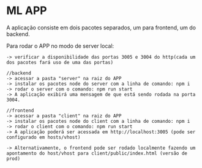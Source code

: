 ML APP
==================

A aplicação consiste em dois pacotes separados, um para frontend, um do backend.

Para rodar o APP no modo de server local:
	
	-> verificar a disponibilidade das portas 3005 e 3004 do http(cada um dos pacotes fará uso de uma das portas)

	//backend
	-> acessar a pasta "server" na raiz do APP
	-> instalar os pacotes node do server com a linha de comando: npm i
	-> rodar o server com o comando: npm run start
	-> A aplicação exibirá uma mensagem de que está sendo rodada na porta 3004.

	//frontend
	-> acessar a pasta "client" na raiz do APP
	-> instalar os pacotes node do client com a linha de comando: npm i
	-> rodar o client com o comando: npm run start
	-> A aplicação poderá ser acessada em http://localhost:3005 (pode ser configurado em hosts/vhost)

	-> Alternativamente, o frontend pode ser rodado localmente fazendo um apontamento do host/vhost para client/public/index.html (versão de prod)